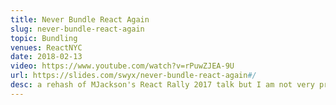 ```yaml
---
title: Never Bundle React Again
slug: never-bundle-react-again
topic: Bundling
venues: ReactNYC
date: 2018-02-13
video: https://www.youtube.com/watch?v=rPuwZJEA-9U
url: https://slides.com/swyx/never-bundle-react-again#/
desc: a rehash of MJackson's React Rally 2017 talk but I am not very proud of it
---
```

